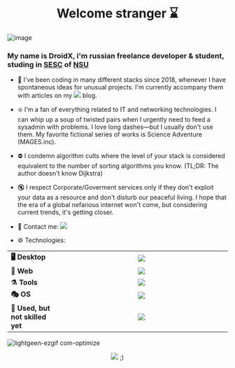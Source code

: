 
<div align="center">
  <h1>Welcome stranger ⌛</h1>
</div>

![image](https://github.com/user-attachments/assets/39e0958c-68de-4fc2-a5d9-bfebb032e80e)

### My name is **DroidX**, i'm russian freelance developer & student, studing in [SESC](https://sesc.nsu.ru/) of [NSU](https://www.nsu.ru/n/)

+ 🌱 I've been coding in many different stacks since 2018, whenever I have spontaneous ideas for unusual projects. I'm currently accompany them with articles on my [![](https://img.shields.io/badge/Habr-cyan.svg)](https://habr.com/ru/users/CodeDroidX/) blog.

+ ❇️ I'm a fan of everything related to IT and networking technologies. I can whip up a soup of twisted pairs when I urgently need to feed a sysadmin with problems. I love long dashes—but I usually don't use them. My favorite fictional series of works is Science Adventure (MAGES.inc).

+ ⛔ I condemn algorithm cults where the level of your stack is considered equivalent to the number of sorting algorithms you know. (TL;DR: The author doesn't know Dijkstra)

+ 🔇 I respect Corporate/Goverment services only if they don't exploit your data as a resource and don't disturb our peaceful living.
I hope that the era of a global nefarious internet won't come, but considering current trends, it's getting closer.

+ 🤝 Contact me:  [![](https://img.shields.io/badge/Telegram-blue.svg)](https://t.me/tg_droid_x)  

+ ⚙️ Technologies:
<table align="center">
    <tr border="none">
      <td width="10%" align="left">
        <b>🖥️ Desktop</b>
      </td>
      <td width="50%" align="center">
        <img src="https://skillicons.dev/icons?i=py,godot,nodejs,docker,tensorflow,anaconda,forth,pytorch,electron&perline=3" />
      </td>
    </tr>
    <tr border="none">
      <td width="10%" align="left">
        <b>🔭 Web</b>
      </td>
      <td width="50%" align="center">
        <img src="https://skillicons.dev/icons?i=html,css,js,ts,fastapi,react,codepen,md&perline=8" />
      </td>
    </tr>
    <tr border="none">
      <td width="10%" align="left">
        <b>⚗️ Tools</b>
      </td>
      <td width="50%" align="center">
        <img src="https://skillicons.dev/icons?i=git,vscodium,atom,bash,powershell,obsidian,regex,vim&perline=8" />
      </td>
    </tr>
    <tr border="none">
      <td width="10%" align="left">
        <b>🎭 OS</b>
      </td>
      <td width="50%" align="center">
        <img src="https://skillicons.dev/icons?i=windows,debian,arch&perline=3" />
      </td>
    </tr>
    <tr border="none">
      <td width="10%" align="left">
        <b>💾 Used, but not skilled yet</b>
      </td>
      <td width="50%" align="center">
        <img src="https://skillicons.dev/icons?i=cpp,go,java,kotlin,lua,latex,cloudflare,githubactions,sklearn&perline=3" />
      </td>
    </tr>
</table>

![lightgeen-ezgif com-optimize](https://github.com/user-attachments/assets/55d04add-3d85-4fa6-b95d-31fce3c84c50)

<p align="center">
    <img src="https://visitcount.itsvg.in/api?id=CodeDruidX&label=You%20are&color=1&pretty=false" /> ;)
</p>


